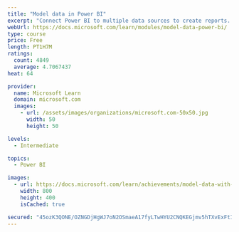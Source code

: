 ```yaml
---
title: "Model data in Power BI"
excerpt: "Connect Power BI to multiple data sources to create reports. Define the relationship between your data sources."
webUrl: https://docs.microsoft.com/learn/modules/model-data-power-bi/
type: course
price: Free
length: PT1H7M
ratings:
  count: 4849
  average: 4.7067437
heat: 64

provider:
  name: Microsoft Learn
  domain: microsoft.com
  images:
    - url: /assets/images/organizations/microsoft.com-50x50.jpg
      width: 50
      height: 50

levels:
  - Intermediate

topics:
  - Power BI

images:
  - url: https://docs.microsoft.com/learn/achievements/model-data-with-power-bi-desktop-social.png
    width: 800
    height: 400
    isCached: true

secured: "45ozK3QONE/OZNGDjHgWJ7oN2OSmaeA17fyLTwHYU2CNQKEGjmv5hTXvExFtI/0j22aKH9lFnRoN9dS5zq/mlYWgzYD6nJsUyDc4651QYMMSbXVR2DUd6fDp9NEHjweHgOSBmPKNce7vAtQg8RCdrnAaF/yqBcuqFdN+6o6NpNnZZvMPlaixIBfA80nfr4JQDueIK1IBylfB/bZG3kg+/XuwFUXFuyC2sBQD3B1y4g+Or6kfePhiLS3tvr9m9Tm0PoRwpDldMB4+gnMKgqdx4m1idQuxsm0sssVKpWVvw5bJERn6czGonW87fdff0M9vPRWWTjyxftY3i3uDZCkOVjNlDwmDNFvNq4749FfBWunXbd/cgi5aLygkrT15QK0Njce7/OyvcyR9AXmx9n5xwMjZi0DHw3urlbXjTOqSIRY=;iK12NNfPsF7qGPgZuTzifA=="
---
```


